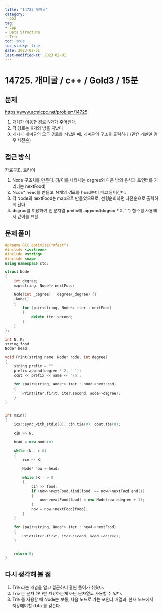 ```yaml
---
title: "14725 개미굴"
category:
- BOJ
tag:
- Cpp
- Data Structure
- Trie
toc: true
toc_sticky: true
date: 2023-02-01
last-modified-at: 2023-02-01
---
```


# 14725. 개미굴 / c++ / Gold3 / 15분

## 문제
https://www.acmicpc.net/problem/14725     
1. 개미가 이동한 경로 N개가 주어진다.
2. 각 경로는 K개의 방을 지났다
3. 개미가 개미굴의 모든 경로를 지났을 때, 개미굴의 구조를 출력하라 (같은 레벨일 경우 사전순)

## 접근 방식
자료구조, 트라이
1. Node 구조체를 만든다. (깊이를 나타내는 degree와 다음 방의 음식과 포인터를 가리키는 nextFood)
2. Node* head를 만들고, N개의 경로를 head부터 파고 들어간다.
3. 각 Node의 nextFood는 map으로 만들었으므로, 선형순회하면 사전순으로 출력하게 된다.
4. degree를 이용하여 빈 문자열 prefix에 .append(degree * 2, '-') 함수를 사용해서 깊이를 표현
    
## 문제 풀이
```c++
#pragma GCC optimize("Ofast")
#include <iostream>
#include <string>
#include <map>
using namespace std;

struct Node
{
    int degree;
    map<string, Node*> nextFood;

    Node(int _degree) : degree(_degree) {}
    ~Node()
    {
        for (pair<string, Node*> iter : nextFood)
        {
            delete iter.second;
        }
    }
};

int N, K;
string food;
Node* head;

void Print(string name, Node* node, int degree)
{
    string prefix = "";
    prefix.append(degree * 2, '-');
    cout << prefix << name << '\n';

    for (pair<string, Node*> iter : node->nextFood)
    {
        Print(iter.first, iter.second, node->degree);
    }
}


int main()
{
    ios::sync_with_stdio(0); cin.tie(0); cout.tie(0);

    cin >> N;

    head = new Node(0);

    while (N-- > 0)
    {
        cin >> K;

        Node* now = head;

        while (K-- > 0)
        {
            cin >> food;
            if (now->nextFood.find(food) == now->nextFood.end())
            {
                now->nextFood[food] = new Node(now->degree + 1);
            }
            now = now->nextFood[food];
        }
    }

    for (pair<string, Node*> iter : head->nextFood)
    {
        Print(iter.first, iter.second, head->degree);
    }


    return 0;
}
```

## 다시 생각해 볼 점
1. Trie 라는 개념을 알고 접근하니 훨씬 풀이가 쉬웠다.
2. Trie 는 문자 하나만 저장하는게 아닌 문자열도 사용할 수 있다.
3. Trie 를 사용할 때 Node는 보통, 다음 노드로 가는 포인터 배열과, 현재 노드에서 저장해야할 data 를 갖는다.